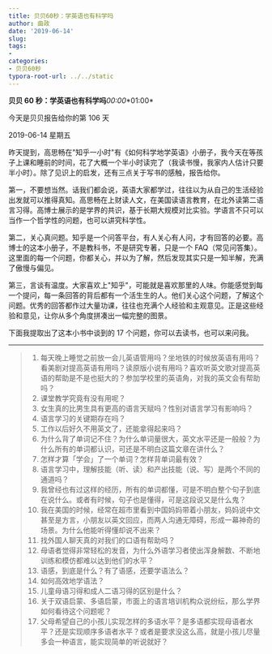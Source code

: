 ```yaml
---
title: 贝贝60秒：学英语也有科学吗
author: 曲政
date: '2019-06-14'
slug: 
tags:
- 
categories:
- 贝贝60秒
typora-root-url: ../../static
---
```


**贝贝 60 秒：学英语也有科学吗***00:00**01:00*



今天是贝贝报告给你的第 106 天 

2019-06-14 星期五

昨天提到，高思畅在"知乎一小时"有《如何科学地学英语》小册子，我今天在等孩子上课和睡前的时间，花了大概一个半小时读完了（我读书慢，我家内人估计只要半小时）。除了见识上的启发，还有三点关于写书的感触，报告给你。

第一，不要想当然。话我们都会说，英语大家都学过，往往以为从自己的生活经验出发就可以推得真知。高思畅在上财读人文，在美国读语言教育，在北外读第二语言习得。高博士展示的是学界的共识，基于长期大规模对比实验。学语言不只可以当作一个哲学性的问题，也可以讲究科学性。

第二，关心真问题。知乎是一个问答平台，有人关心有人问，才有回答的必要。高博士的这本小册子，不是教科书，不是研究专著，只是一个 FAQ（常见问答集）。这里面的每一个问题，你都关心，并以为了解，然后发现其实只是一知半解，充满了傲慢与偏见。

第三，言谈有温度。大家喜欢上"知乎"，可能就是喜欢那里的人味。你能感觉到每一个提问，每一条回答的背后都有一个活生生的人。他们关心这个问题，了解这个问题。优秀的回答都作过大量功课，往往也充满个人经验和主观意见。正是这些经验和意见，让你从多个角度拼凑出一幅完整的图景。

下面我提取出了这本小书中谈到的 17 个问题，你可以去读书，也可以来问我。

------

>   1.  每天晚上睡觉之前放一会儿英语管用吗？坐地铁的时候放英语有用吗？看美剧对提高英语有用吗？读原版小说有用吗？喜欢听英文歌对提高英语的帮助是不是也挺大的？参加学校里的英语角，对我的英文会有帮助吗？
>   2.  课堂教学究竟有没有用呢？
>   3.  女生真的比男生具有更高的语言天赋吗？性别对语言学习有影响吗？
>   4.  语言学习的关键期存在吗？
>   5.  工作以后好久不用英文了，还能拿得起来吗？
>   6.  为什么背了单词记不住？为什么单词量很大，英文水平还是一般般？为什么所有的单词都认识，可还是不明白这篇文章在讲什么？
>   7.  怎样才算「学会」了一个单词？怎样背单词最有效？
>   8.  语言学习中，理解技能（听、读）和产出技能（说、写）是两个不同的通道吗？
>   9.  我曾经也有过这样的经历，所有的单词都懂，可是不明白整个句子到底在说什么。或者有时候，句子也是懂得，可是这段说又是什么鬼？
>   10.  我在美国的时候，经常在超市里看到中国妈妈带着小朋友，妈妈说中文甚至是方言，小朋友以英文回应，而两人沟通无障碍，形成一幕神奇的场景。为什么他能听得懂却说不出来？
>   11.  找外国人聊天真的对我们的口语有帮助吗？
>   12.  母语者觉得非常轻松的发音，为什么外语学习者使出浑身解数、不断地训练和模仿都难以达到他们的水平？
>   13.  语感，到底是什么？有了语感，还要学语法么？
>   14.  如何高效地学语法？
>   15.  儿童母语习得和成人二语习得的区别是什么？
>   16.  关于双语启蒙、多语启蒙，市面上的语言培训机构众说纷纭，那么学界如何看待这个问题呢？
>   17.  父母希望自己的小孩儿实现怎样的多语水平？是多语都实现母语者水平？还是实现顺序多语者水平？或者是要求没这么高，就是小孩儿尽量多会一种语言，能实现简单的听说就好？


​